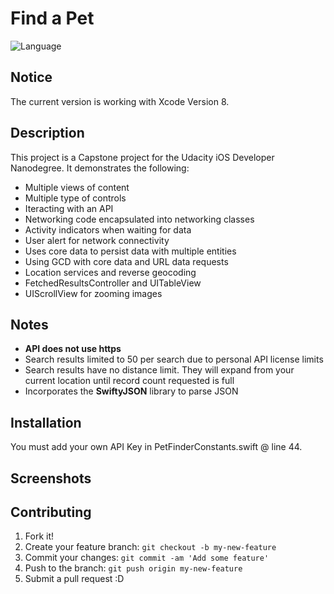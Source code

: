 # Find a Pet

![Language](https://img.shields.io/badge/language-Swift%203-orange.svg)

## Notice
The current version is working with Xcode Version 8.

## Description

This project is a Capstone project for the Udacity iOS Developer Nanodegree. It demonstrates the following:

* Multiple views of content
* Multiple type of controls
* Iteracting with an API
* Networking code encapsulated into networking classes
* Activity indicators when waiting for data
* User alert for network connectivity
* Uses core data to persist data with multiple entities
* Using GCD with core data and URL data requests
* Location services and reverse geocoding
* FetchedResultsController and UITableView
* UIScrollView for zooming images

## Notes

* **API does not use https**
* Search results limited to 50 per search due to personal API license limits
* Search results have no distance limit. They will expand from your current location until record count requested is full
* Incorporates the **SwiftyJSON** library to parse JSON

## Installation

You must add your own API Key in PetFinderConstants.swift @ line 44. 

## Screenshots


## Contributing

1. Fork it!
2. Create your feature branch: `git checkout -b my-new-feature`
3. Commit your changes: `git commit -am 'Add some feature'`
4. Push to the branch: `git push origin my-new-feature`
5. Submit a pull request :D
